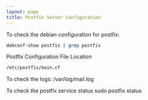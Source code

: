 ```yaml
---
layout: page
title: Postfix Server Configuration
---
```




To check the debian configuration for postfix:
```bash
debconf-show postfix | grep postfix
```

Postfix Configuration File Location
```bash
/etc/postfix/main.cf
```

To check the logs:
/var/log/mail.log

To check the postfix service status
sudo postfix status